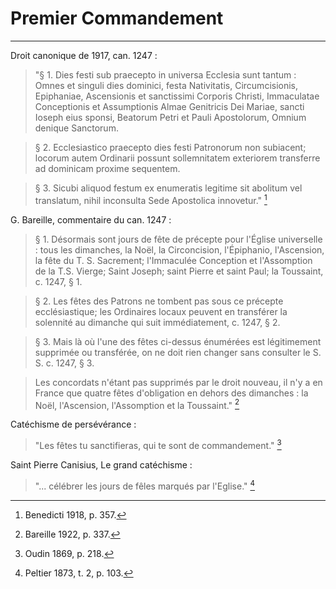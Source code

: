 # Premier Commandement

***

Droit canonique de 1917, can. 1247 :

> "§ 1. Dies festi sub praecepto in universa Ecclesia sunt tantum : Omnes et singuli dies dominici, festa Nativitatis, Circumcisionis, Epiphaniae, Ascensionis et sanctissimi Corporis Christi, Immaculatae Conceptionis et Assumptionis Almae Genitricis Dei Mariae, sancti Ioseph eius sponsi, Beatorum Petri et Pauli Apostolorum, Omnium denique Sanctorum.  

> § 2. Ecclesiastico praecepto dies festi Patronorum non subiacent; locorum autem Ordinarii possunt sollemnitatem exteriorem transferre ad dominicam proxime sequentem.

> § 3. Sicubi aliquod festum ex enumeratis legitime sit abolitum vel translatum, nihil inconsulta Sede Apostolica innovetur." [^1]

[^1]: Benedicti 1918, p. 357.

G. Bareille, commentaire du can. 1247 :

> § 1. Désormais sont jours de fête de précepte pour l'Église universelle : tous les dimanches, la Noël, la Circoncision, l'Épiphanio, l'Ascension, la fête du T. S. Sacrement; l'Immaculée Conception et l'Assomption de la T.S. Vierge; Saint Joseph; saint Pierre et saint Paul; la Toussaint, c. 1247, § 1. 

> § 2. Les fêtes des Patrons ne tombent pas sous ce précepte ecclésiastique; les Ordinaires locaux peuvent en transférer la solennité au dimanche qui suit immédiatement, c. 1247, § 2.

> § 3. Mais là où l'une des fêtes ci-dessus énumérées est légitimement supprimée ou transférée, on ne doit rien changer sans consulter le S. S. c. 1247, § 3. 

> Les concordats n'étant pas supprimés par le droit nouveau, il n'y a en France que quatre fêtes d'obligation en dehors des dimanches : la Noël, l'Ascension, l'Assomption et la Toussaint." [^2]

[^2]: Bareille 1922, p. 337.

Catéchisme de persévérance :

> "Les fêtes tu sanctifieras, qui te sont de commandement." [^3]

[^3]: Oudin 1869, p. 218.

Saint Pierre Canisius, Le grand catéchisme :

> "... célébrer les jours de fêles marqués par l'Eglise." [^4]

[^4]: Peltier 1873, t. 2, p. 103.
